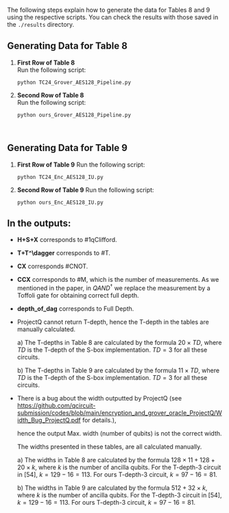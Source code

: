 The following steps explain how to generate the data for Tables 8 and 9 using the respective scripts. You can check the results with those saved  in the `./results` directory.

## Generating Data for Table 8

1. **First Row of Table 8**  
   Run the following script:  
   ```
   python TC24_Grover_AES128_Pipeline.py

2. **Second Row of Table 8**  
   Run the following script:  
   
   ```
   python ours_Grover_AES128_Pipeline.py



## Generating Data for Table 9

1. **First Row of Table 9**
   Run the following script:
   ```
   python TC24_Enc_AES128_IU.py
   ```

2. **Second Row of Table 9**
   Run the following script:
   ```
   python ours_Enc_AES128_IU.py
   ```


## In the outputs:

- **H+S+X** corresponds to #1qClifford.

- **T+T^\dagger** corresponds to #T.

- **CX** corresponds #CNOT.

- **CCX** corresponds to #M, which is the number of measurements. As we mentioned in the paper, in $QAND^{\dagger}$  we replace the measurement by a Toffoli gate for obtaining correct full depth. 

- **depth_of_dag** corresponds to Full Depth.

- ProjectQ cannot return T-depth, hence the T-depth in the tables are manually calculated.

  a) The T-depths in Table 8 are calculated by the formula $20\times TD$, where $TD$ is the T-depth of the S-box implementation. $TD=3$ for all these circuits.

  b) The T-depths in Table 9 are calculated by the formula $11\times TD$, where $TD$ is the T-depth of the S-box implementation. $TD=3$ for all these circuits.

- There is a bug about the width outputted by ProjectQ (see https://github.com/qcircuit-submission/codes/blob/main/encryption_and_grover_oracle_ProjectQ/Width_Bug_ProjectQ.pdf for details.), 

  hence the output Max. width (number of qubits) is not the correct width.

  The widths presented in these tables, are all calculated manually.

  a) The widths in Table 8 are calculated by the formula  $128\times 11+128+20\times k$, where $k$ is the number of ancilla qubits. For the T-depth-3 circuit in [54], $k=129-16=113$. For ours T-depth-3 circuit, $k=97-16=81$.  

  b) The widths in Table 9 are calculated by the formula $512+32\times k$, where $k$ is the number of ancilla qubits. For the T-depth-3 circuit in [54], $k=129-16=113$. For ours T-depth-3 circuit, $k=97-16=81$.  





